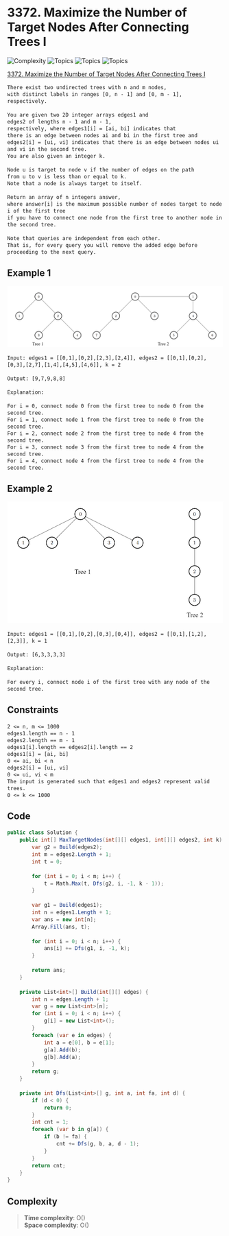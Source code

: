 # 3372. Maximize the Number of Target Nodes After Connecting Trees I

![Complexity](https://img.shields.io/badge/medium-yellow)
![Topics](https://img.shields.io/badge/tree-blue)
![Topics](https://img.shields.io/badge/Depth_First_Search-blue)
![Topics](https://img.shields.io/badge/Breadth_First_Search-blue)

[3372. Maximize the Number of Target Nodes After Connecting Trees I](https://leetcode.com/problems/maximize-the-number-of-target-nodes-after-connecting-trees-i/description/?envType=daily-question&envId=2025-05-28)

```
There exist two undirected trees with n and m nodes, 
with distinct labels in ranges [0, n - 1] and [0, m - 1], respectively.

You are given two 2D integer arrays edges1 and 
edges2 of lengths n - 1 and m - 1, 
respectively, where edges1[i] = [ai, bi] indicates that 
there is an edge between nodes ai and bi in the first tree and edges2[i] = [ui, vi] indicates that there is an edge between nodes ui and vi in the second tree. 
You are also given an integer k.

Node u is target to node v if the number of edges on the path 
from u to v is less than or equal to k. 
Note that a node is always target to itself.

Return an array of n integers answer, 
where answer[i] is the maximum possible number of nodes target to node i of the first tree 
if you have to connect one node from the first tree to another node in the second tree.

Note that queries are independent from each other. 
That is, for every query you will remove the added edge before proceeding to the next query.
```

## Example 1
![png](Resources/3372_1.png)
```
Input: edges1 = [[0,1],[0,2],[2,3],[2,4]], edges2 = [[0,1],[0,2],[0,3],[2,7],[1,4],[4,5],[4,6]], k = 2

Output: [9,7,9,8,8]

Explanation:

For i = 0, connect node 0 from the first tree to node 0 from the second tree.
For i = 1, connect node 1 from the first tree to node 0 from the second tree.
For i = 2, connect node 2 from the first tree to node 4 from the second tree.
For i = 3, connect node 3 from the first tree to node 4 from the second tree.
For i = 4, connect node 4 from the first tree to node 4 from the second tree.
```

## Example 2
![png](Resources/3372_2.png)
```
Input: edges1 = [[0,1],[0,2],[0,3],[0,4]], edges2 = [[0,1],[1,2],[2,3]], k = 1

Output: [6,3,3,3,3]

Explanation:

For every i, connect node i of the first tree with any node of the second tree.
```

## Constraints
```
2 <= n, m <= 1000
edges1.length == n - 1
edges2.length == m - 1
edges1[i].length == edges2[i].length == 2
edges1[i] = [ai, bi]
0 <= ai, bi < n
edges2[i] = [ui, vi]
0 <= ui, vi < m
The input is generated such that edges1 and edges2 represent valid trees.
0 <= k <= 1000
```

## Code
```csharp
public class Solution {
    public int[] MaxTargetNodes(int[][] edges1, int[][] edges2, int k) {
        var g2 = Build(edges2);
        int m = edges2.Length + 1;
        int t = 0;

        for (int i = 0; i < m; i++) {
            t = Math.Max(t, Dfs(g2, i, -1, k - 1));
        }

        var g1 = Build(edges1);
        int n = edges1.Length + 1;
        var ans = new int[n];
        Array.Fill(ans, t);

        for (int i = 0; i < n; i++) {
            ans[i] += Dfs(g1, i, -1, k);
        }

        return ans;
    }

    private List<int>[] Build(int[][] edges) {
        int n = edges.Length + 1;
        var g = new List<int>[n];
        for (int i = 0; i < n; i++) {
            g[i] = new List<int>();
        }
        foreach (var e in edges) {
            int a = e[0], b = e[1];
            g[a].Add(b);
            g[b].Add(a);
        }
        return g;
    }

    private int Dfs(List<int>[] g, int a, int fa, int d) {
        if (d < 0) {
            return 0;
        }
        int cnt = 1;
        foreach (var b in g[a]) {
            if (b != fa) {
                cnt += Dfs(g, b, a, d - 1);
            }
        }
        return cnt;
    }
}
```

## Complexity
> **Time complexity**: O()  
> **Space complexity**: O()
